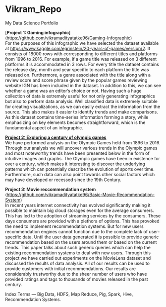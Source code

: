 # Vikram_Repo
My Data Science Portfolio

[**Project 1: Gaming infographic**] (https://github.com/vikramadityatatke96/Gaming-Infographic) <br>
For the purposes of this infographic we have selected the dataset available at https://www.kaggle.com/egrinstein/20-years-of-games/version/2. It consists of 18000 rows with corresponding to different titles and platforms from 1996 to 2016. For example, if a game title was released on 3 different platforms it is accommodated in 3 rows. For every title the dataset contains the release day, month and year specific to each platform the title was released on. Furthermore, a genre associated with the title along with a review score and score phrase given by the popular games reviewing website IGN has been included in the dataset. In addition to this, we can see whether a game was an editor’s choice or not. Having such a huge collection of data is extremely useful for not only generating infographics but also to perform data analysis. Well classified data is extremely suitable for creating visualizations, as we can easily extract the information from the source. This also makes it easier to identify trends and make comparisons. As this dataset contains time-series information forming a story, while emphasizing on key elements becomes straightforward, which is the fundamental aspect of an infographic.

[**Project 2: Exploring a century of olympic games**](https://github.com/vikramadityatatke96/Data-Visualisation---Exploring-a-Century-of-Olympic-Games) <br>
We have performed analysis on the Olympic Games held from 1896 to 2016. Through our analysis we will uncover various trends in the Olympic games and most noteworthy trends have been presented below in the form of intuitive images and graphs. The Olympic games have been in existence for over a century, which makes it interesting to discover the underlying patterns which can potentially describe the evolution of sports over time. Furthermore, such data can also point towards other social factors which may have developed or recessed since the 19th Century.

**Project 3: Movie reccommendation system** (https://github.com/vikramadityatatke96/Basic-Movie-Recommendation-System)<br>
In recent years internet connectivity has evolved significantly making it possible to maintain big cloud storages even for the average consumers. This has led to the adoption of streaming services by the consumers. These days consumers are provided with a plethora of options. This has provoked the need to implement recommendation systems. But for new users recommendation engines cannot function due to the complete lack of user-specific data. Until the user data generated it is possible to provide generic recommendation based on the users around them or based on the current trends. This paper talks about such generic queries which can help the existing recommendation systems to deal with new users. Through this project we have carried out experiments on the MovieLens dataset and discussed the results of data analysis. All of our results can be used to provide customers with initial recommendations. Our results are considerably trustworthy due to the sheer number of users who have provided ratings and tags to thousands of movies released in the past century.

Index Terms — Big Data, HDFS, Map Reduce, Pig, Spark, Hive, Recommendation Systems.

